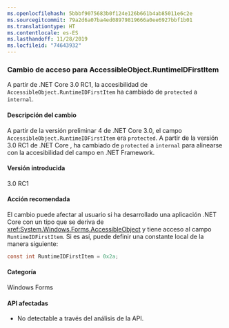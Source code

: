 ```yaml
---
ms.openlocfilehash: 5bbbf9075683b0f124e126b661b4ab85011e6c2e
ms.sourcegitcommit: 79a2d6a07ba4ed08979819666a0ee6927bbf1b01
ms.translationtype: HT
ms.contentlocale: es-ES
ms.lasthandoff: 11/28/2019
ms.locfileid: "74643932"
---
```

### <a name="change-of-access-for-accessibleobjectruntimeidfirstitem"></a>Cambio de acceso para AccessibleObject.RuntimeIDFirstItem

A partir de .NET Core 3.0 RC1, la accesibilidad de `AccessibleObject.RuntimeIDFirstItem` ha cambiado de `protected` a `internal`.

#### <a name="change-description"></a>Descripción del cambio

A partir de la versión preliminar 4 de .NET Core 3.0, el campo `AccessibleObject.RuntimeIDFirstItem` era `protected`. A partir de la versión 3.0 RC1 de .NET Core , ha cambiado de `protected` a `internal` para alinearse con la accesibilidad del campo en .NET Framework.

#### <a name="version-introduced"></a>Versión introducida

3.0 RC1

#### <a name="recommended-action"></a>Acción recomendada

El cambio puede afectar al usuario si ha desarrollado una aplicación .NET Core con un tipo que se deriva de <xref:System.Windows.Forms.AccessibleObject> y tiene acceso al campo `RuntimeIDFirstItem`. Si es así, puede definir una constante local de la manera siguiente:

```csharp
const int RuntimeIDFirstItem = 0x2a;
```

#### <a name="category"></a>Categoría

Windows Forms

#### <a name="affected-apis"></a>API afectadas

- No detectable a través del análisis de la API.

<!-- 

### Affected APIs

- Not detectable via API analysis.

-->
